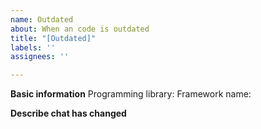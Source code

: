 ```yaml
---
name: Outdated
about: When an code is outdated
title: "[Outdated]"
labels: ''
assignees: ''

---
```


**Basic information**
Programming library:
Framework name:

**Describe chat has changed**
